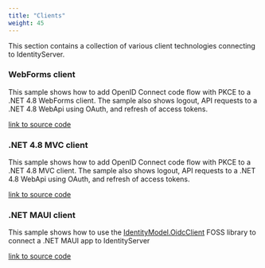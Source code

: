 ```yaml
---
title: "Clients"
weight: 45
---
```


This section contains a collection of various client technologies connecting to IdentityServer.

### WebForms client
This sample shows how to add OpenID Connect code flow with PKCE to a .NET 4.8 WebForms client. The sample also shows logout, API requests to a .NET 4.8 WebApi using OAuth, and refresh of access tokens.

[link to source code](https://github.com/DuendeSoftware/Samples/tree/main/various/clients/WebFormsOidcClient)

### .NET 4.8 MVC client
This sample shows how to add OpenID Connect code flow with PKCE to a .NET 4.8 MVC client. The sample also shows logout, API requests to a .NET 4.8 WebApi using OAuth, and refresh of access tokens.

[link to source code](https://github.com/DuendeSoftware/Samples/tree/main/various/clients/OwinMvcOidcClient)


### .NET MAUI client
This sample shows how to use the [IdentityModel.OidcClient](https://github.com/IdentityModel/IdentityModel.OidcClient) FOSS library to connect a .NET MAUI app to IdentityServer

[link to source code](https://github.com/DuendeSoftware/Samples/tree/main/various/clients/Maui)
